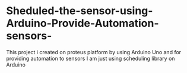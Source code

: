# Sheduled-the-sensor-using-Arduino-Provide-Automation-sensors-
This project i created on proteus platform by using Arduino Uno and for providing automation to sensors I am just using scheduling library on Arduino

